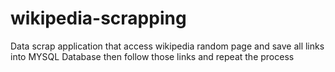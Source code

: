 # wikipedia-scrapping
Data scrap application that access wikipedia random page and save all links into MYSQL Database then follow those links and repeat the process
